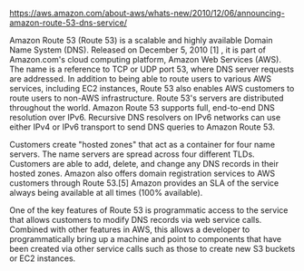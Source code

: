 https://aws.amazon.com/about-aws/whats-new/2010/12/06/announcing-amazon-route-53-dns-service/  

Amazon Route 53 (Route 53) is a scalable and highly available Domain Name System (DNS). Released on December 5, 2010 [1] , it is part of Amazon.com's cloud computing platform, Amazon Web Services (AWS). The name is a reference to TCP or UDP port 53, where DNS server requests are addressed. In addition to being able to route users to various AWS services, including EC2 instances, Route 53 also enables AWS customers to route users to non-AWS infrastructure. Route 53's servers are distributed throughout the world. Amazon Route 53 supports full, end-to-end DNS resolution over IPv6. Recursive DNS resolvers on IPv6 networks can use either IPv4 or IPv6 transport to send DNS queries to Amazon Route 53. 

Customers create "hosted zones" that act as a container for four name servers. The name servers are spread across four different TLDs. Customers are able to add, delete, and change any DNS records in their hosted zones. Amazon also offers domain registration services to AWS customers through Route 53.[5] Amazon provides an SLA of the service always being available at all times (100% available).

One of the key features of Route 53 is programmatic access to the service that allows customers to modify DNS records via web service calls. Combined with other features in AWS, this allows a developer to programmatically bring up a machine and point to components that have been created via other service calls such as those to create new S3 buckets or EC2 instances.
